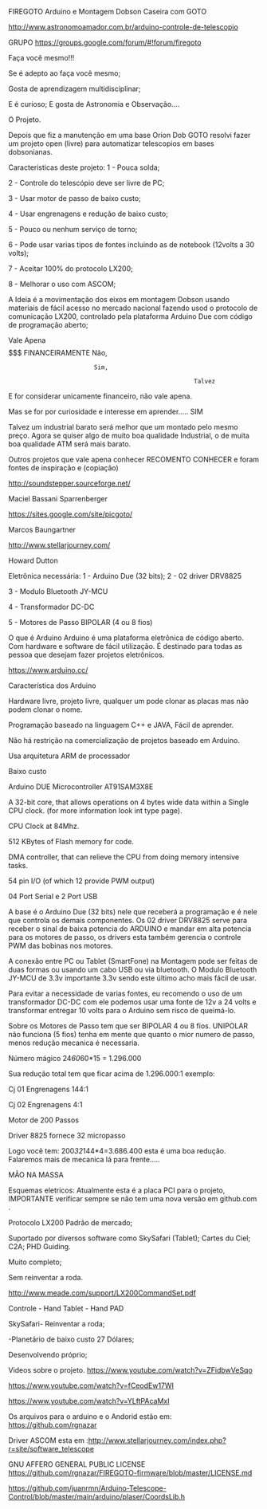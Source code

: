 FIREGOTO
Arduino e Montagem Dobson Caseira com GOTO

http://www.astronomoamador.com.br/arduino-controle-de-telescopio

GRUPO
https://groups.google.com/forum/#!forum/firegoto

Faça você mesmo!!!

Se é adepto ao faça você mesmo;

Gosta de aprendizagem multidisciplinar;

E é curioso;
E gosta de Astronomia e Observação....

O Projeto.
    
Depois que fiz a manutenção em uma base Orion Dob GOTO resolvi fazer um projeto open (livre) para automatizar telescopios em bases dobsonianas.

Caracteristicas deste projeto:
1 - Pouca solda;

2 - Controle do telescópio deve ser livre de PC;

3 - Usar motor de passo de baixo custo;

4 - Usar engrenagens e redução de baixo custo;

5 - Pouco ou nenhum serviço de torno;

6 - Pode usar varias tipos de fontes incluindo as de notebook (12volts a 30 volts);

7 - Aceitar  100% do protocolo LX200;

8 - Melhorar o uso com  ASCOM;

A Ideia é a movimentação dos eixos em montagem Dobson usando materiais de fácil acesso no mercado nacional fazendo usod o protocolo de comunicação LX200, controlado pela plataforma Arduino Due com código de programação aberto;

Vale Apena $$$$$$$ FINANCEIRAMENTE
Não,

                            Sim, 

                                                        Talvez

E for considerar unicamente financeiro, não vale apena.

Mas se for por curiosidade e interesse em aprender..... SIM

Talvez um industrial barato será melhor que um montado pelo mesmo preço. Agora se quiser algo de muito boa qualidade Industrial, o de muita boa qualidade ATM será mais barato.

Outros projetos que vale apena conhecer RECOMENTO CONHECER e foram fontes de inspiração e (copiação)

http://soundstepper.sourceforge.net/

Maciel Bassani Sparrenberger

https://sites.google.com/site/picgoto/

Marcos Baungartner

http://www.stellarjourney.com/

Howard Dutton

Eletrônica necessária:
1 - Arduino Due (32 bits);
2 - 02 driver DRV8825

3 - Modulo Bluetooth JY-MCU

4 - Transformador DC-DC

5 - Motores de Passo BIPOLAR (4 ou 8 fios)


O que é Arduino
Arduino é uma plataforma eletrônica de código aberto. Com hardware e software de fácil utilização. É destinado para todas as pessoa que desejam fazer projetos eletrônicos.

https://www.arduino.cc/

Característica dos Arduino

Hardware livre, projeto livre, qualquer um pode clonar as placas mas não podem clonar o nome.

Programação baseado na linguagem C++ e JAVA, Fácil de aprender.

Não há restrição na comercialização de projetos baseado em Arduino.

Usa arquitetura ARM de processador

Baixo custo

Arduino DUE
Microcontroller AT91SAM3X8E

A 32-bit core, that allows operations on 4 bytes wide data within a Single CPU clock. (for more information look int type page).

CPU Clock at 84Mhz.

512 KBytes of Flash memory for code.

DMA controller, that can relieve the CPU from doing memory intensive tasks.

54 pin I/O (of which 12 provide PWM output)

04 Port Serial e 2 Port USB

A base é o Arduino Due (32 bits) nele que receberá a programação e é nele que controla os demais componentes. Os 02 driver DRV8825 serve para receber o sinal de baixa potencia do ARDUINO e mandar em alta potencia para os motores de passo, os drivers esta também gerencia o controle PWM das bobinas nos motores.


A conexão entre PC ou Tablet (SmartFone) na Montagem pode ser feitas de duas formas ou usando um cabo USB ou via bluetooth. O Modulo Bluetooth JY-MCU de 3.3v importante 3.3v sendo este último acho mais fácil de usar.



Para evitar a necessidade de varias fontes, eu recomendo o uso de um transformador DC-DC com ele podemos usar uma fonte de 12v a 24 volts e transformar entregar 10 volts para o Arduino sem risco de queimá-lo.




Sobre os Motores de Passo tem que ser BIPOLAR 4 ou 8 fios. UNIPOLAR não funciona (5 fios) tenha em mente que quanto o mior numero de passo, menos redução mecanica é necessaria.

Número mágico 24*60*60*15 = 1.296.000

Sua redução total tem que ficar acima de 1.296.000:1 exemplo:

Cj 01 Engrenagens 144:1

Cj 02 Engrenagens 4:1

Motor de 200 Passos

Driver 8825 fornece 32 micropasso

Logo você tem: 200*32*144*4=3.686.400 esta é uma boa redução. Falaremos mais de mecanica lá para frente.....



MÃO NA MASSA


Esquemas eletricos:
Atualmente esta é a placa PCI para o projeto, IMPORTANTE verificar sempre se não tem uma nova versão em github.com .






Protocolo LX200
Padrão de mercado;

Suportado por diversos software como SkySafari (Tablet); Cartes du Ciel; C2A; PHD Guiding.

Muito completo;

Sem reinventar a roda.

http://www.meade.com/support/LX200CommandSet.pdf

Controle - Hand Tablet - Hand PAD

SkySafari- Reinventar a roda;

-Planetário de baixo custo 27 Dólares;



Desenvolvendo próprio;



Videos sobre o projeto.
https://www.youtube.com/watch?v=ZFidbwVeSqo

https://www.youtube.com/watch?v=fCeodEw17WI

https://www.youtube.com/watch?v=YLftPAcaMxI


Os arquivos para o arduino e o Andorid estão em: https://github.com/rgnazar

Driver ASCOM esta em :http://www.stellarjourney.com/index.php?r=site/software_telescope


GNU AFFERO GENERAL PUBLIC LICENSE https://github.com/rgnazar/FIREGOTO-firmware/blob/master/LICENSE.md


https://github.com/juanrmn/Arduino-Telescope-Control/blob/master/main/arduino/plaser/CoordsLib.h
